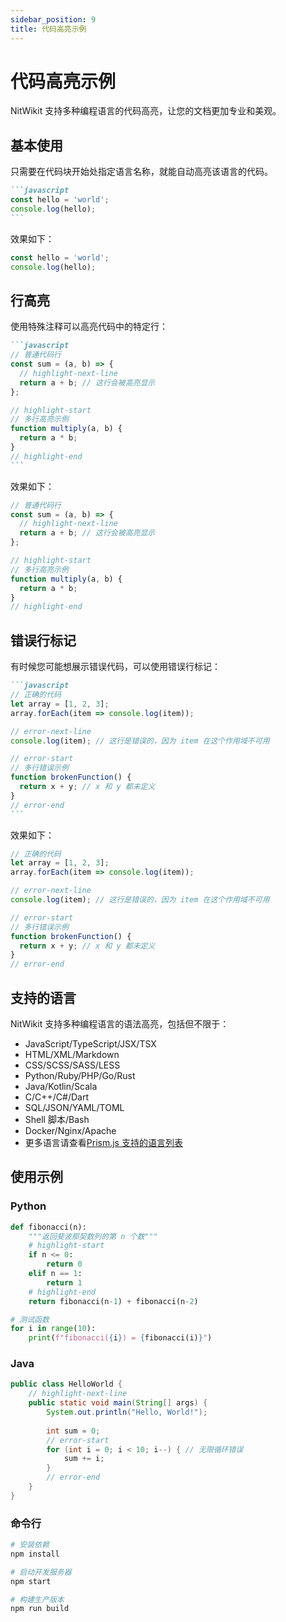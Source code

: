 ```yaml
---
sidebar_position: 9
title: 代码高亮示例
---
```


# 代码高亮示例

NitWikit 支持多种编程语言的代码高亮，让您的文档更加专业和美观。

## 基本使用

只需要在代码块开始处指定语言名称，就能自动高亮该语言的代码。

````md
```javascript
const hello = 'world';
console.log(hello);
```
````

效果如下：

```javascript
const hello = 'world';
console.log(hello);
```

## 行高亮

使用特殊注释可以高亮代码中的特定行：

````md
```javascript
// 普通代码行
const sum = (a, b) => {
  // highlight-next-line
  return a + b; // 这行会被高亮显示
};

// highlight-start
// 多行高亮示例
function multiply(a, b) {
  return a * b;
}
// highlight-end
```
````

效果如下：

```javascript
// 普通代码行
const sum = (a, b) => {
  // highlight-next-line
  return a + b; // 这行会被高亮显示
};

// highlight-start
// 多行高亮示例
function multiply(a, b) {
  return a * b;
}
// highlight-end
```

## 错误行标记

有时候您可能想展示错误代码，可以使用错误行标记：

````md
```javascript
// 正确的代码
let array = [1, 2, 3];
array.forEach(item => console.log(item));

// error-next-line
console.log(item); // 这行是错误的，因为 item 在这个作用域不可用

// error-start
// 多行错误示例
function brokenFunction() {
  return x + y; // x 和 y 都未定义
}
// error-end
```
````

效果如下：

```javascript
// 正确的代码
let array = [1, 2, 3];
array.forEach(item => console.log(item));

// error-next-line
console.log(item); // 这行是错误的，因为 item 在这个作用域不可用

// error-start
// 多行错误示例
function brokenFunction() {
  return x + y; // x 和 y 都未定义
}
// error-end
```

## 支持的语言

NitWikit 支持多种编程语言的语法高亮，包括但不限于：

- JavaScript/TypeScript/JSX/TSX
- HTML/XML/Markdown
- CSS/SCSS/SASS/LESS
- Python/Ruby/PHP/Go/Rust
- Java/Kotlin/Scala
- C/C++/C#/Dart
- SQL/JSON/YAML/TOML
- Shell 脚本/Bash
- Docker/Nginx/Apache
- 更多语言请查看[Prism.js 支持的语言列表](https://prismjs.com/#supported-languages)

## 使用示例

### Python

```python
def fibonacci(n):
    """返回斐波那契数列的第 n 个数"""
    # highlight-start
    if n <= 0:
        return 0
    elif n == 1:
        return 1
    # highlight-end
    return fibonacci(n-1) + fibonacci(n-2)

# 测试函数
for i in range(10):
    print(f"fibonacci({i}) = {fibonacci(i)}")
```

### Java

```java
public class HelloWorld {
    // highlight-next-line
    public static void main(String[] args) {
        System.out.println("Hello, World!");
        
        int sum = 0;
        // error-start
        for (int i = 0; i < 10; i--) { // 无限循环错误
            sum += i;
        }
        // error-end
    }
}
```

### 命令行

```bash
# 安装依赖
npm install

# 启动开发服务器
npm start

# 构建生产版本
npm run build
``` 